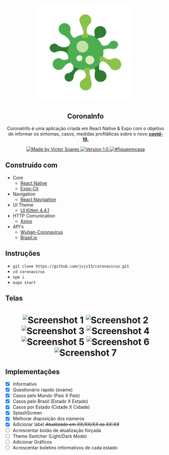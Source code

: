 <h1 align="center">
  <a href="https://user-images.githubusercontent.com/19741953/79402591-b8aba280-7f62-11ea-8fe6-44bc5d70377f.png">
    <img alt="CoronaInfo" src="./assets/corona.png" width="300px" />
  </a>
</h1>

<h2 align="center">
  CoronaInfo
</h2>

<p align="center">
  CoronaInfo é uma aplicação criada em React Native & Expo 
  com o objetivo de informar os sintomas, casos, medidas 
  profiláticas sobre o novo <a href="https://covid.saude.gov.br"><b>covid-19.</b><a/>
</p>

<p align="center">
  <a href="https://github.com/jvjv33">
    <img alt="Made by Victor Soares" src="https://img.shields.io/badge/made%20by-Victor%20Soares-blue">
    <img alt="Version 1.0" src="https://img.shields.io/badge/version-1.0-brightgreen">
    <img alt="#fiqueemcasa" src="https://img.shields.io/badge/%23-ficaemcasa-red">
  </a>
</p>

## Construído com

- Core
  - [React Native](https://reactnative.dev)
  - [Expo-Cli](https://expo.io/learn)
- Navigation
  - [React Navigation](https://reactnavigation.org)
- UI Theme
  - [UI Kitten 4.4.1](https://akveo.github.io/react-native-ui-kitten)
- HTTP Comunication
  - [Axios](https://github.com/axios/axios)
- API's
  - [Wuhan-Coronavirus](https://ainize.ai/laeyoung/wuhan-coronavirus-api)
  - [Brasil.io](https://brasil.io/api/dataset/covid19/caso_full/data/)

## Instruções
- `git clone https://github.com/jvjv33/coronavirus.git`
- `cd coronavirus`
- `npm i`
- `expo start`

## Telas
<h1 align="center">
  <img alt="Screenshot 1" src="https://user-images.githubusercontent.com/19741953/79405092-de887580-7f69-11ea-93c1-85355aa5015f.jpg" width="250px" />
  <img alt="Screenshot 2" src="https://user-images.githubusercontent.com/19741953/79405252-417a0c80-7f6a-11ea-8030-9baf02483185.jpg" width="250px" />
  <img alt="Screenshot 3" src="https://user-images.githubusercontent.com/19741953/79405205-25766b00-7f6a-11ea-9cf2-68a339001bd1.jpg" width="250px" />
  <img alt="Screenshot 4" src="https://user-images.githubusercontent.com/19741953/79405343-83a34e00-7f6a-11ea-9fbc-d89d4fc964e0.jpg" width="250px" />
  <img alt="Screenshot 5" src="https://user-images.githubusercontent.com/19741953/79405406-b6e5dd00-7f6a-11ea-9eb0-22dccf9fd990.jpg" width="250px" />
  <img alt="Screenshot 6" src="https://user-images.githubusercontent.com/19741953/79405435-c5cc8f80-7f6a-11ea-804f-263a10592869.jpg" width="250px" />
  <img alt="Screenshot 7" src="https://user-images.githubusercontent.com/19741953/79405453-cf55f780-7f6a-11ea-92a0-b8a01929db5c.jpg" width="250px" />
</h1>

## Implementações

- [X] Informativo
- [X] Questionário rapido (exame)
- [X] Casos pelo Mundo (País X País)
- [X] Casos pelo Brasil (Estado X Estado)
- [X] Casos por Estado (Cidade X Cidade)
- [X] SplashScreen
- [X] Melhorar disposição dos números
- [X] Adicionar label *~~Atualizado em XX/XX/XX as XX:XX~~*
- [ ] Acrescentar botão de atualização forçada
- [ ] Theme Switcher (Light/Dark Mode)
- [ ] Adicionar Gráficos
- [ ] Acrescentar boletins informativos de cada estado

